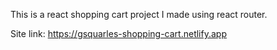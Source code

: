 This is a react shopping cart project I made using react router.

Site link: https://gsquarles-shopping-cart.netlify.app
